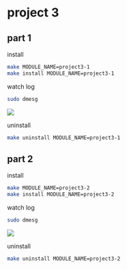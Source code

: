 # project 3

## part 1

install

```sh
make MODULE_NAME=project3-1
make install MODULE_NAME=project3-1
```

watch log

```sh
sudo dmesg
```

![](https://imgur.com/gtY4qAU.png)

uninstall

```sh
make uninstall MODULE_NAME=project3-1
```

## part 2

install

```sh
make MODULE_NAME=project3-2
make install MODULE_NAME=project3-2
```

watch log

```sh
sudo dmesg
```

![](https://imgur.com/r7Xp21t.png)

uninstall

```sh
make uninstall MODULE_NAME=project3-2
```
